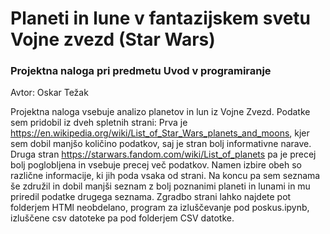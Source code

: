 # Planeti in lune v fantazijskem svetu Vojne zvezd (Star Wars)

### Projektna naloga pri predmetu Uvod v programiranje

Avtor: Oskar Težak

Projektna naloga vsebuje analizo planetov in lun iz Vojne Zvezd. Podatke sem pridobil iz dveh spletnih strani: Prva je https://en.wikipedia.org/wiki/List_of_Star_Wars_planets_and_moons, kjer sem dobil manjšo količino podatkov, saj je stran bolj informativne narave. Druga stran https://starwars.fandom.com/wiki/List_of_planets pa je precej bolj poglobljena in vsebuje precej več podatkov. Namen izbire obeh so različne informacije, ki jih poda vsaka od strani. Na koncu pa sem seznama še združil in dobil manjši seznam z bolj poznanimi planeti in lunami in mu priredil podatke drugega seznama. Zgradbo strani lahko najdete pot folderjem HTMl neobdelano, program za izluščevanje pod poskus.ipynb, izluščene csv datoteke pa pod folderjem CSV datotke.
